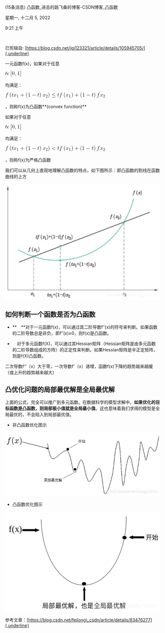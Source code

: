 (15条消息) 凸函数\_进击的路飞桑的博客-CSDN博客\_凸函数

星期一, 十二月 5, 2022

9:21 上午

 

已剪辑自: [https://blog.csdn.net/jgj123321/article/details/105945705/]{.underline}

一元函数f(x)，如果对于任意

![](../../../assets/005_(15条消息)_凸函数_进击的路飞桑的博客-CSDN博客_凸函数_000.png)

均满足：

![](../../../assets/005_(15条消息)_凸函数_进击的路飞桑的博客-CSDN博客_凸函数_001.png)

，则称f(x)为凸函数**(convex function)**

如果对于任意

![](../../../assets/005_(15条消息)_凸函数_进击的路飞桑的博客-CSDN博客_凸函数_000.png)

均满足：

![](../../../assets/005_(15条消息)_凸函数_进击的路飞桑的博客-CSDN博客_凸函数_002.png)

，则称f(x)为严格凸函数

我们可以从几何上直观地理解凸函数的特点，如下图所示：即凸函数的割线在函数曲线的上方

![](../../../assets/005_(15条消息)_凸函数_进击的路飞桑的博客-CSDN博客_凸函数_003.png)

如何判断一个函数是否为凸函数
----------------------------

-   **　**对于一元函数f(x)，可以通过其二阶导数f′′(x)的符号来判断。如果函数的二阶导数总是非负，即f′′(x)≥0，则f(x)是凸函数。

-   　对于多元函数f(X)，可以通过其Hessian矩阵（Hessian矩阵是由多元函数的二阶导数组成的方阵）的正定性来判断。如果Hessian矩阵是半正定矩阵，则是f(X)凸函数。

二次导数f\'\'（x）大于零，一次导数f\'（x）递增，函数f(x)下降的趋势越来越缓（或上升的趋势越来越大）

凸优化问题的局部最优解是全局最优解
----------------------------------

上面的公式，完全可以推广到多元函数。在数据科学的模型求解中，**如果优化的目标函数是凸函数，则局部极小值就是全局最小值**。这也意味着我们求得的模型是全局最优的，不会陷入到局部最优值。

-   非凸函数优化图示

![](../../../assets/005_(15条消息)_凸函数_进击的路飞桑的博客-CSDN博客_凸函数_004.png)

-   凸函数优化图示

![](../../../assets/005_(15条消息)_凸函数_进击的路飞桑的博客-CSDN博客_凸函数_005.png)

参考文章：[https://blog.csdn.net/feilong\_csdn/article/details/83476277]{.underline}
